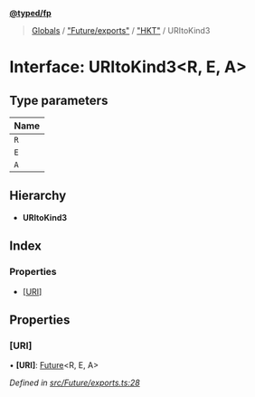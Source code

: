 **[@typed/fp](../README.md)**

> [Globals](../globals.md) / ["Future/exports"](../modules/_future_exports_.md) / ["HKT"](../modules/_future_exports_._hkt_.md) / URItoKind3

# Interface: URItoKind3\<R, E, A>

## Type parameters

Name |
------ |
`R` |
`E` |
`A` |

## Hierarchy

* **URItoKind3**

## Index

### Properties

* [[URI]](_future_exports_._hkt_.uritokind3.md#[uri])

## Properties

### [URI]

•  **[URI]**: [Future](../modules/_future_exports_.md#future)\<R, E, A>

*Defined in [src/Future/exports.ts:28](https://github.com/TylorS/typed-fp/blob/41076ce/src/Future/exports.ts#L28)*
